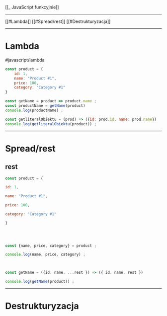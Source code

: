 [[_ JavaScript funkcyjnie]]

---
[[#Lambda]]
[[#Spread/rest]]
[[#Destrukturyzacja]]


---

# Lambda
#javascript/lambda

```js
const product = {
	id: 1,
	name: "Product #1",
	price: 100,
	category: "Category #1"
}

const getName = product => product.name ;
const productName = getName(product)
console.log(productName) ;

const getliteralObiektu = (prod) => ({id: prod.id, name: prod.name})
console.log(getliteralObiektu(product)) ;
```

----
# Spread/rest
## rest
```js
const product = {

id: 1,

name: "Product #1",

price: 100,

category: "Category #1"

}

  
  

const {name, price, category} = product ;

console.log(name, price, category) ;

  

const getName = ({id, name, ...rest }) => ({ id, name, rest })

console.log(getName(product)) ;
```



----
# Destrukturyzacja









